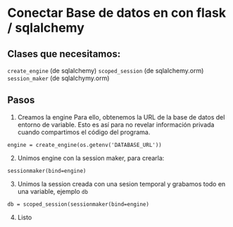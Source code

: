 # Conectar Base de datos en con flask / sqlalchemy

## Clases que necesitamos:
`create_engine` (de sqlalchemy)
`scoped_session` (de sqlalchemy.orm)
`session_maker` (de sqlalchymy.orm)

## Pasos

1. Creamos la engine
Para ello, obtenemos la URL de la base de datos del entorno de variable. Esto es así para no revelar información privada cuando compartimos el código del programa.

`engine = create_engine(os.getenv('DATABASE_URL'))`


2. Unimos engine con la session maker, para crearla:

`sessionmaker(bind=engine)`


3. Unimos la session creada con una sesion temporal y grabamos todo en una variable, ejemplo `db`

`db = scoped_session(sessionmaker(bind=engine)`


4. Listo

